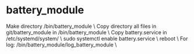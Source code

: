 # battery_module

Make directory /bin/battery_module \\
Copy directory all files in git/battery_module in /bin/battery_module \\
Copy battery.service in /etc/systemd/system/ \\
sudo systemctl enable battery.service \\
reboot \\
For log: /bin/battery_module/log_battery_module \\
